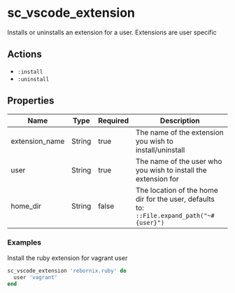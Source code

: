 # sc_vscode_extension

Installs or uninstalls an extension for a user. Extensions are user specific

## Actions

- `:install`
- `:uninstall`

## Properties

| Name           | Type   | Required | Description                                                                              |
| -------------- | ------ | -------- | ---------------------------------------------------------------------------------------- |
| extension_name | String | true     | The name of the extension you wish to install/uninstall                                  |
| user           | String | true     | The name of the user who you wish to install the extension for                           |
| home_dir       | String | false    | The location of the home dir for the user, defaults to: `::File.expand_path("~#{user}")` |

### Examples

Install the ruby extension for vagrant user

```ruby
sc_vscode_extension 'rebornix.ruby' do
  user 'vagrant'
end
```

